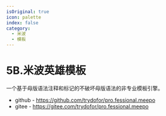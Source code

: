 ```yaml
---
isOriginal: true
icon: palette
index: false
category:
  - 米波
  - 模板
---
```


# 5B.米波英雄模板

一个基于母版语法注释和标记的不破坏母版语法的非专业模板引擎。

* github - <https://github.com/trydofor/pro.fessional.meepo>
* gitee - <https://gitee.com/trydofor/pro.fessional.meepo>
